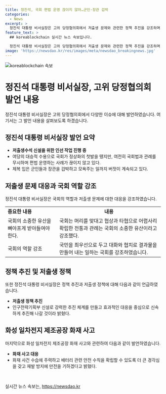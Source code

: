 ```yaml
---
title: 정진석, 국회 편법 운영 끊이지 않아…군인·장관 겁박
categories:
  - News
excerpt: >
  정진석 대통령 비서실장은 고위 당정협의회에서 저출생 문제와 관련한 정책 추진을 강조하며, 국회의 정상화와 협치로 민생을 최우선으로 하는 국회를 바라는 발언을 전했다. 또한, 반도체 특별법과 저출생 정책에 대한 인선 작업 등을 진행 중이라고 강조하고, 화성 일차전지 제조공장 화재 사건에 대한 안전 수칙 강화를 약속했다. 정진석 대통령 비서실장의 다양한 발언은 국정의 다양한 측면을 다루고 있으며, 정책 추진 및 안전에 관한 강력한 메시지를 포함하고 있다.
feature_text: >
  ## koreablockchain 실시간 뉴스 속보입니다.

  정진석 대통령 비서실장은 고위 당정협의회에서 저출생 문제와 관련한 정책 추진을 강조하며, 국회의 정상화와 협치로 민생을 최우선으로 하는 국회를 바라는 발언을 전했다. 또한, 반도체 특별법과 저출생 정책에 대한 인선 작업 등을 진행 중이라고 강조하고, 화성 일차전지 제조공장 화재 사건에 대한 안전 수칙 강화를 약속했다. 정진석 대통령 비서실장의 다양한 발언은 국정의 다양한 측면을 다루고 있으며, 정책 추진 및 안전에 관한 강력한 메시지를 포함하고 있다.
image: 'https://newsdao.kr/res/images/meta/newsdao_breakingnews.jpg'
---
```


<p><img src="https://newsdao.kr/res/images/meta/newsdao_breakingnews.jpg" alt="koreablockchain 속보" /></p>

<h1>정진석 대통령 비서실장, 고위 당정협의회 발언 내용</h1>

<p data-ke-size="size16">정진석 대통령 비서실장은 고위 당정협의회에서 다양한 이슈에 대해 발언하였습니다. 여기서는 그 발언 내용을 살펴보도록 하겠습니다.</p>

<h2 data-ke-size="size26">정진석 대통령 비서실장 발언 요약</h2>

<ul>
  <li><b>저출생수석 신설을 위한 인선 작업 진행 중</b></li>
  <li>여당의 대승적 수용으로 국회가 정상화의 첫발을 뗐지만, 여전히 국회법과 관례를 무시하며 편법 운영하는 사례가 끊이지 않고 있다.</li>
  <li>제복 입은 군인들과 장관을 겁박하고 모욕주는 일까지 버젓이 계속되고 있다.</li>
</ul>

<h2 data-ke-size="size26">저출생 문제 대응과 국회 역할 강조</h2>

<p data-ke-size="size16">정진석 대통령 비서실장은 국회의 역할과 저출생 문제에 대한 대응을 강조하였습니다.</p>

<table>
  <tr>
    <td><b>중요한 내용</b></td>
    <td style="text-align: center; height: 17px;"><b>내용</b></td>
  </tr>
  <tr>
    <td>국회의 소중한 유산을 뼈아프게 받아들여야 한다.</td>
    <td>국회는 머리를 맞대고 협상과 타협으로 어렵사리 확립한 전통과 관례는 국회의 소중한 유산이라고 강조했다.</td>
  </tr>
  <tr>
    <td>국회의 역할 강조</td>
    <td>국민을 최우선으로 두고 대화와 협치로 결과물을 만들어 내는 일하는 국회를 강조하였습니다.</td>
  </tr>
</table>

<h2 data-ke-size="size26">정책 추진 및 저출생 정책</h2>

<p data-ke-size="size16">또한 정진석 대통령 비서실장은 정책 추진과 저출생 정책에 대해 다음과 같이 언급하였습니다.</p>

<ul>
  <li><b>저출생 정책 추진</b></li>
  <li>인구전략기획부 신설로 강력한 추진 체계를 만들고 효과적인 대응을 중심으로 신속하게 추진해 나갈 것이라 밝혔다.</li>
</ul>

<h2 data-ke-size="size26">화성 일차전지 제조공장 화재 사고</h2>

<p data-ke-size="size16">마지막으로 화성 일차전지 제조공장 화재 사고와 관련하여 다음과 같이 발언하였습니다.</p>

<ul>
  <li><b>화재 사고 대응</b></li>
  <li>화재 사건 수습에 주력하고 배터리 관련 안전 수칙을 확립할 수 있도록 더 큰 경각심을 갖고 재발 방지에 만전을 기하겠다고 밝혔다.</li>
</ul>

<p data-ke-size="size16">&nbsp;</p>
실시간 뉴스 속보는, <a href="https://newsdao.kr" rel="dofollow">https://newsdao.kr</a>


